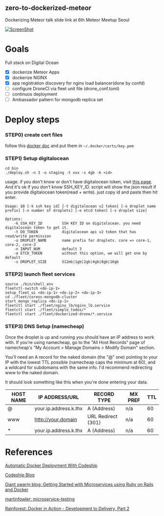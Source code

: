 zero-to-dockerized-meteor
--------------

Dockerizing Meteor talk slide link at 6th Meteor Meetup Seoul

[![ScreenShot](https://raw.githubusercontent.com/jaigouk/zero-to-dockerized-meteor-cluster/master/docs/screenshot.png)](http://www.slideshare.net/jaigouk/dockerizing-meteor-6th-meteor-meetup-seoul)

# Goals

Full stack on Digital Ocean

- [x] dockerize Meteor Apps
- [x] dockerize NGINX
- [x] app registration discovery for nginx load balancer(done by confd)
- [ ] configure DroneCI via fleet unit file (drone_conf.toml)
- [ ] continuos deployment
- [ ] Ambassador pattern for mongodb replica set

# Deploy steps

### STEP0) create cert files

follow this [docker doc](https://docs.docker.com/articles/https/) and put them in `~/.docker/certs/key.pem`

### STEP1) Setup digitalocean
```
cd bin
./deploy.sh -n 3 -o staging -t xxx -s 4gb -k <id>

```

usage. if you don't know or don't have digitalocean token, visit [this page](https://www.digitalocean.com/community/tutorials/how-to-use-the-digitalocean-api-v2#how-to-generate-a-personal-access-token). And it's ok if you don't know SSH_KEY_ID. script will show the json result if you provide digitalocean token(read + write). just copy id and paste then hit enter.

```
Usage: $0 [-k ssh key id] [-t digitalocean v2 token] [-o droplet name prefix] [-n number of droplets] [-e etcd token] [-s droplet size]

Options:
    -k SSH_KEY_ID         SSH KEY ID on digitalocean. you need digitalocean token to get it.
    -t DO_TOKEN           digitalocean api v2 token that has read/write permission
    -o DROPLET_NAME       name prefix for droplets. core => core-1, core-2, core-3
    -n INPUT_NUM          default 3
    -e ETCD_TOKEN         without this option, we will get one by default
    -s DROPLET_SIZE       512mb|1gb|2gb|4gb|8gb|16gb

```

### STEP2) launch fleet services

```
source ./bin/shell_env
fleetctl-switch <do-ip-1>
setup_fleet_ui <do-ip-1> <do-ip-2> <do-ip-3>
cd ./fleet/coreos-mongodb-cluster
start_mongo_replica <do-ip-1>
fleetctl start ./fleet/nginx_lb/nginx_lb.service
fleetctl start ./fleet/simple_todos/*
fleetctl start ./fleet/dockerized-drone/*.service
```

### STEP3) DNS Setup (namecheap)

Once the droplet is up and running you should have an IP address to work with. If you're using namecheap, go to the "All Host Records" page of namecheap's "My Account > Manage Domains > Modify Domain" section.

You'll need an A record for the naked domain (the "@" one) pointing to your IP with the lowest TTL possible (namecheap caps the minimum at 60), and a wildcard for subdomains with the same info. I'd recommend redirecting www to the naked domain.

It should look something like this when you're done entering your data.

| HOST NAME | IP ADDRESS/URL | RECORD TYPE | MX PREF | TTL |
| --- | --- | --- | --- | --- |
| @ | your.ip.address.k.thx | A (Address) | n/a | 60 |
| www | http://your.domain | URL Redirect (301) | n/a | 60 |
| * | your.ip.address.k.thx | A (Address) | n/a | 60 |

# References

[Automatic Docker Deployment With Codeship](https://xivilization.net/~marek/blog/2014/10/11/automatic-docker-deployment-with-codeship/)

[Codeship Blog](http://blog.codeship.com/?s=docker)

[Giant swarm blog: Getting Started with Microservices using Ruby on Rails and Docker](http://blog.giantswarm.io/getting-started-with-microservices-using-ruby-on-rails-and-docker)

[martinfowler: microservice-testing](http://martinfowler.com/articles/microservice-testing/)

[Rainforest: Docker in Action - Development to Delivery, Part 2](https://blog.rainforestqa.com/2014-12-08-docker-in-action-from-deployment-to-delivery-part-2-continuous-integration/)